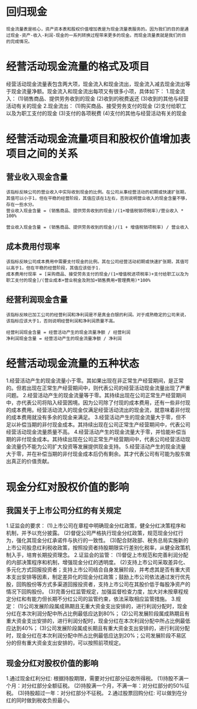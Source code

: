 # 回归现金
    现金流量表是核心，资产资本表和股权价值增加表是为现金流量表服务的。因为我们的目的是通过现金-资产-收入-利润-现金的一系列转换过程带来更多的现金。而现金流量表就是我们的目的完成情况。
# 经营活动现金流量的格式及项目
经营活动现金流量表包含两大项，现金流入和现金流出，现金流入减去现金流出等于现金流量净额。现金流入和现金流出每项又有很多小项，具体如下：
  1.现金流入：
    (1)销售商品、提供劳务收到的现金
    (2)收到的税费返还
    (3)收到的其他与经营活动有关的现金
  2.现金流出：
    (1)购买商品、接受劳务支付的现金
    (2)支付给职工以及为职工支付的现金
    (3)支付的各项税费
    (4)支付的其他与经营活动有关的现金
# 经营活动现金流量项目和股权价值增加表项目之间的关系
  ## 营业收入现金含量
    该指标反映公司的营业收入中实际收到现金的比例。在公司从事经营活动的初期或快速扩张期，其值可以小于1，但在平稳的经营阶段，其值应该在1左右，否则说明营业收入的现金含量不够，存在一些水分。
    营业收入现金含量 = (销售商品、提供劳务收到的现金)/(1+增值税销项税率)/营业收入 * 100%

    营业收入现金含量 = (销售商品、提供劳务收到的现金)/(1 + 增值税销项税率) / 营业收入
  ## 成本费用付现率
    该指标反映公司成本费用中需要支付现金的比例。其在公司经营活动初期或快速扩张期，其值可以高于1，但在平稳的经营阶段，其值应该低于1.
    成本费用付现率 = [采购商品、接受劳务支付的现金/(1+增值税进项税率)+支付给职工以及为职工支付的现金]/(营业成本+营业税金及附加+销售费用+管理费用)*100%

  ## 经营利润现金含量
    该指标反映已加工公司的经营利润和净利润是不是真金白银的利润。对于成熟稳定的公司来说，该指标应该大于1，否则说明经营利润和净利润质量不高。

    经营利润现金含量 = 经营活动产生的现金流量净额 / 经营利润
    净利润现金含量 = 经营活动产生的现金流量净额 / 净利润
# 经营活动现金流量的五种状态
1.经营活动产生的现金流量小于零。其如果出现在非正常生产经营期间，是正常的。但若出现在正常生产经营期间中，则代表公司的经营活动现金流量出现了严重问题。
2.经营活动产生的现金流量等于零。其持续出现在公司正常生产经营期间中，亦代表公司将陷入经营困境。因为公司除了付现的成本费用，还有一些非付现的成本费用。经营活动流入的现金仅满足经营活动流出的现金流，就意味着非付现的成本费用就没有多余的现金来满足。
3.经营活动产生的现金流量大于零，但不足以补偿当期的非付现金成本。其持续出现在公司正常生产经营期间中，代表公司经营活动现金流量质量不高。
4.经营活动产生的现金流量大于零，并恰能补偿当期的非付现金成本。其持续出现在公司正常生产经营期间中，代表公司经营活动现金流量仍不能为公司扩大投资等发展提供现金支持。
5.经营活动产生的现金流量大于零，并在补偿当期的非付现金成本后仍有剩余。其才代表公司有可能为股东做出真正的价值贡献。
# 现金分红对股权价值的影响
## 我国关于上市公司分红的有关规定
  1.证监会的要求：
    (1)上市公司在章程中明确现金分红政策，健全分红决策程序和机制，并予以充分披露。
    (2)督促公司严格执行现金分红政策，规范现金分红行为，强化其现金分红承诺件与执行的一致性。
    (3)配合财政部、税务总局实施新的上市公司股息红利税收政策，按照投资者持股期限实行差别化税率，从健全政策机制入手，培育长期投资理念。
  2.证监会的监管：
    (1)督促上市规范和完善利润分配的内部决策程序和机制，增强现金分红的透明度。
    (2)支持上市公司采取差异化、多元化方式回报投资者；支持上市公司结合自身发展阶段，并考虑其是否有重大资本支出安排等因素，制定差异化的现金分红政策；鼓励上市公司依法通过发行优先股，回购股份等方式多渠道回报投资者，支持上市公司在其股价低于每股净资产的情况下回购股份。
    (3)完善分红监管规定，加强监督检查力度，加大对未按章程规定分红和有能力但长期不分红公司的监管约束，依法采取相应监管措施。
  3.规定：
    (1)公司发展阶段属成熟期且无重大资金支出安排的，进行利润分配时，现金分红在本次利润分配中所占比例最低应达到80%；
    (2)公司发展阶段属成熟期且有重大资金支出安排的，进行利润分配时，现金分红在本次利润分配中所占比例最低应达到40%；
    (3)公司发展阶段属成长期且有重大资金支出安排的，进行利润分配时，现金分红在本次利润分配中所占比例最低应达到20%；公司发展阶段不易区分的但有重大资金支出安排的，可以按照前项规定。
## 现金分红对股权价值的影响
1.通过现金红利分红: 根据持股期限，需要对分红部分征收所得税。
  (1)持股不满一个月：对分红部分全额征税。
  (2)持股满一个月，不满一年：对分红部分的50%征税。
  (3)持股超过一年：对分红部分不征税。
2.通过股票回购分红: 可以做到在分红的同时做到税收负担最小。